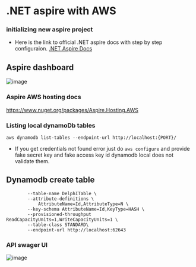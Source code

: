 # .NET aspire with AWS
### initializing new aspire project
+ Here is the link to official .NET aspire docs with step by step configuraion. [.NET Aspire Docs](https://learn.microsoft.com/en-us/dotnet/aspire/get-started/aspire-overview)
## Aspire dashboard
![image](https://github.com/PHIDELIST/aspire-dotnet/assets/64526896/003b7179-3b79-4aa0-be6f-bad71f373272)

### Aspire AWS hosting docs
https://www.nuget.org/packages/Aspire.Hosting.AWS

### Listing local dynamoDb tables
 ```aws dynamodb list-tables --endpoint-url http://localhost:{PORT}/```

 + If you get credentials not found error just do ```aws configure``` and provide fake secret key and fake access key id dynamodb local does not validate them.
## Dynamodb create table 
``` aws dynamodb create-table \
        --table-name DelphITable \
        --attribute-definitions \
            AttributeName=Id,AttributeType=N \
        --key-schema AttributeName=Id,KeyType=HASH \
        --provisioned-throughput ReadCapacityUnits=1,WriteCapacityUnits=1 \
        --table-class STANDARD\
        --endpoint-url http://localhost:62643
```

### API swager UI
![image](https://github.com/PHIDELIST/aspire-dotnet/assets/64526896/be922401-d4d2-469d-8768-598b4b9e3895)
